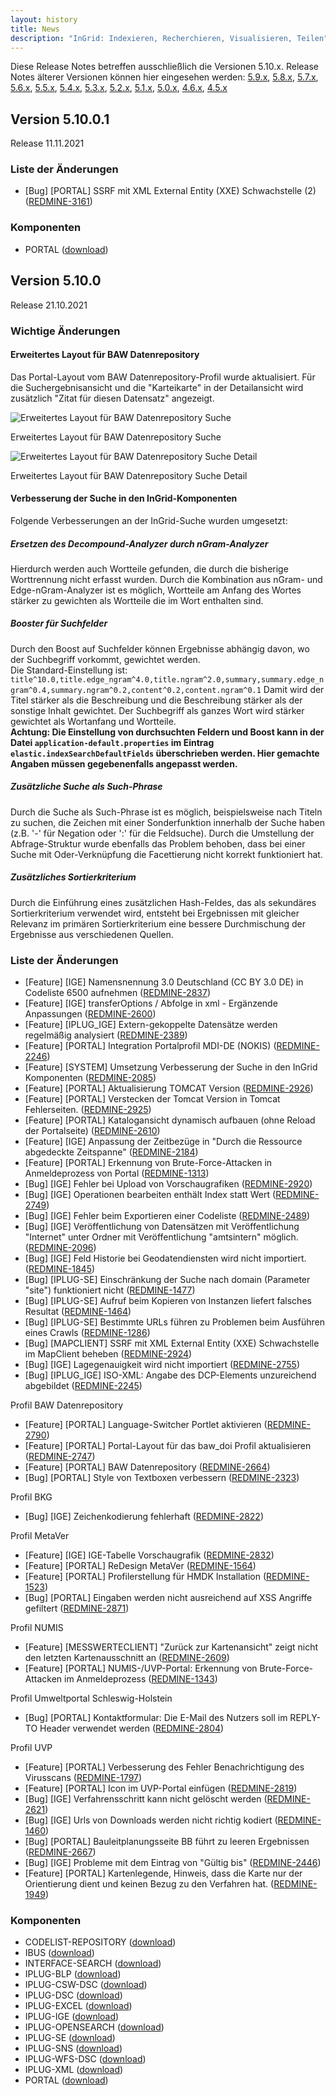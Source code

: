 ```yaml
---
layout: history
title: News
description: "InGrid: Indexieren, Recherchieren, Visualisieren, Teilen"
---
```


Diese Release Notes betreffen ausschließlich die Versionen 5.10.x. Release Notes älterer Versionen können hier eingesehen werden:
[5.9.x](/5.9.0/about/history.html), [5.8.x](/5.8.0/about/history.html), [5.7.x](/5.7.0/about/history.html), [5.6.x](/5.6.0/about/history.html), [5.5.x](/5.5.0/about/history.html), [5.4.x](/5.4.0/about/history.html), [5.3.x](/5.3.0/about/history.html), [5.2.x](/5.2.0/about/history.html), [5.1.x](/5.1.0/about/history.html), [5.0.x](/5.0.0/about/history.html), [4.6.x](/4.6.0/about/history.html), [4.5.x](/4.5.0/about/history.html)


## Version 5.10.0.1

Release 11.11.2021

### Liste der Änderungen

- [Bug] [PORTAL] SSRF mit XML External Entity (XXE) Schwachstelle (2) ([REDMINE-3161](https://redmine.informationgrid.eu/issues/3161))

### Komponenten

- PORTAL ([download](https://distributions.informationgrid.eu/ingrid-portal/5.10.0.1/))

## Version 5.10.0

Release 21.10.2021

### Wichtige Änderungen

#### Erweitertes Layout für BAW Datenrepository

Das Portal-Layout vom BAW Datenrepository-Profil wurde aktualisiert. Für die Suchergebnisansicht und die "Karteikarte" in der Detailansicht wird zusätzlich "Zitat für diesen Datensatz" angezeigt.

![Erweitertes Layout für BAW Datenrepository Suche](../images/5100_portal_baw-doi_layout_search.png "Erweitertes Layout für BAW Datenrepository Suche")
<figcaption class="figcaption">Erweitertes Layout für BAW Datenrepository Suche</figcaption>

![Erweitertes Layout für BAW Datenrepository Suche Detail](../images/5100_portal_baw-doi_layout_search-detail.png "Erweitertes Layout für BAW Datenrepository Suche Detail")
<figcaption class="figcaption">Erweitertes Layout für BAW Datenrepository Suche Detail</figcaption>

#### Verbesserung der Suche in den InGrid-Komponenten

Folgende Verbesserungen an der InGrid-Suche wurden umgesetzt:

##### Ersetzen des Decompound-Analyzer durch nGram-Analyzer
Hierdurch werden auch Wortteile gefunden, die durch die bisherige Worttrennung nicht erfasst wurden.
Durch die Kombination aus nGram- und Edge-nGram-Analyzer ist es möglich, Wortteile am Anfang des Wortes stärker zu gewichten als Wortteile die im Wort enthalten sind.
    
##### Booster für Suchfelder
Durch den Boost auf Suchfelder können Ergebnisse abhängig davon, wo der Suchbegriff vorkommt, gewichtet werden.<br>
Die Standard-Einstellung ist:
`title^10.0,title.edge_ngram^4.0,title.ngram^2.0,summary,summary.edge_ngram^0.4,summary.ngram^0.2,content^0.2,content.ngram^0.1`
Damit wird der Titel stärker als die Beschreibung und die Beschreibung stärker als der sonstige Inhalt gewichtet. Der Suchbegriff als ganzes Wort wird stärker gewichtet als Wortanfang und Wortteile.<br>
**Achtung: Die Einstellung von durchsuchten Feldern und Boost kann in der Datei `application-default.properties` im Eintrag `elastic.indexSearchDefaultFields` überschrieben werden. Hier gemachte Angaben müssen gegebenenfalls angepasst werden.**
    
##### Zusätzliche Suche als Such-Phrase
Durch die Suche als Such-Phrase ist es möglich, beispielsweise nach Titeln zu suchen, die Zeichen mit einer Sonderfunktion innerhalb der Suche haben (z.B. '-' für Negation oder ':' für die Feldsuche).
Durch die Umstellung der Abfrage-Struktur wurde ebenfalls das Problem behoben, dass bei einer Suche mit Oder-Verknüpfung die Facettierung nicht korrekt funktioniert hat.
    
##### Zusätzliches Sortierkriterium
Durch die Einführung eines zusätzlichen Hash-Feldes, das als sekundäres Sortierkriterium verwendet wird, entsteht bei Ergebnissen mit gleicher Relevanz im primären Sortierkriterium eine bessere Durchmischung der Ergebnisse aus verschiedenen Quellen.

### Liste der Änderungen

- [Feature] [IGE] Namensnennung 3.0 Deutschland (CC BY 3.0 DE) in Codeliste 6500 aufnehmen ([REDMINE-2837](https://redmine.informationgrid.eu/issues/2837))
- [Feature] [IGE] transferOptions / Abfolge in xml - Ergänzende Anpassungen ([REDMINE-2600](https://redmine.informationgrid.eu/issues/2600))
- [Feature] [IPLUG_IGE] Extern-gekoppelte Datensätze werden regelmäßig analysiert ([REDMINE-2389](https://redmine.informationgrid.eu/issues/2389))
- [Feature] [PORTAL] Integration Portalprofil MDI-DE (NOKIS) ([REDMINE-2246](https://redmine.informationgrid.eu/issues/2246))
- [Feature] [SYSTEM] Umsetzung Verbesserung der Suche in den InGrid Komponenten ([REDMINE-2085](https://redmine.informationgrid.eu/issues/2085))
- [Feature] [PORTAL] Aktualisierung TOMCAT Version ([REDMINE-2926](https://redmine.informationgrid.eu/issues/2926))
- [Feature] [PORTAL] Verstecken der Tomcat Version in Tomcat Fehlerseiten. ([REDMINE-2925](https://redmine.informationgrid.eu/issues/2925))
- [Feature] [PORTAL] Katalogansicht dynamisch aufbauen (ohne Reload der Portalseite) ([REDMINE-2610](https://redmine.informationgrid.eu/issues/2610))
- [Feature] [IGE] Anpassung der Zeitbezüge in "Durch die Ressource abgedeckte Zeitspanne" ([REDMINE-2184](https://redmine.informationgrid.eu/issues/2184))
- [Feature] [PORTAL] Erkennung von Brute-Force-Attacken in Anmeldeprozess von Portal ([REDMINE-1313](https://redmine.informationgrid.eu/issues/1313))
- [Bug] [IGE] Fehler bei Upload von Vorschaugrafiken ([REDMINE-2920](https://redmine.informationgrid.eu/issues/2920))
- [Bug] [IGE] Operationen bearbeiten enthält Index statt Wert ([REDMINE-2749](https://redmine.informationgrid.eu/issues/2749))
- [Bug] [IGE] Fehler beim Exportieren einer Codeliste ([REDMINE-2489](https://redmine.informationgrid.eu/issues/2489))
- [Bug] [IGE] Veröffentlichung von Datensätzen mit Veröffentlichung "Internet" unter Ordner mit Veröffentlichung "amtsintern" möglich. ([REDMINE-2096](https://redmine.informationgrid.eu/issues/2096))
- [Bug] [IGE] Feld Historie bei Geodatendiensten wird nicht importiert. ([REDMINE-1845](https://redmine.informationgrid.eu/issues/1845))
- [Bug] [IPLUG-SE] Einschränkung der Suche nach domain (Parameter "site") funktioniert nicht ([REDMINE-1477](https://redmine.informationgrid.eu/issues/1477))
- [Bug] [IPLUG-SE] Aufruf beim Kopieren von Instanzen liefert falsches Resultat ([REDMINE-1464](https://redmine.informationgrid.eu/issues/1464))
- [Bug] [IPLUG-SE] Bestimmte URLs führen zu Problemen beim Ausführen eines Crawls ([REDMINE-1286](https://redmine.informationgrid.eu/issues/1286))
- [Bug] [MAPCLIENT] SSRF mit XML External Entity (XXE) Schwachstelle im MapClient beheben ([REDMINE-2924](https://redmine.informationgrid.eu/issues/2924))
- [Bug] [IGE] Lagegenauigkeit wird nicht importiert ([REDMINE-2755](https://redmine.informationgrid.eu/issues/2755))
- [Bug] [IPLUG_IGE] ISO-XML: Angabe des DCP-Elements unzureichend abgebildet ([REDMINE-2245](https://redmine.informationgrid.eu/issues/2245))

Profil BAW Datenrepository

- [Feature] [PORTAL] Language-Switcher Portlet aktivieren ([REDMINE-2790](https://redmine.informationgrid.eu/issues/2790))
- [Feature] [PORTAL] Portal-Layout für das baw_doi Profil aktualisieren ([REDMINE-2747](https://redmine.informationgrid.eu/issues/2747))
- [Feature] [PORTAL] BAW Datenrepository ([REDMINE-2664](https://redmine.informationgrid.eu/issues/2664))
- [Bug] [PORTAL] Style von Textboxen verbessern ([REDMINE-2323](https://redmine.informationgrid.eu/issues/2323))

Profil BKG

- [Bug] [IGE] Zeichenkodierung fehlerhaft ([REDMINE-2822](https://redmine.informationgrid.eu/issues/2822))

Profil MetaVer

- [Feature] [IGE] IGE-Tabelle Vorschaugrafik ([REDMINE-2832](https://redmine.informationgrid.eu/issues/2832))
- [Feature] [PORTAL] ReDesign MetaVer ([REDMINE-1564](https://redmine.informationgrid.eu/issues/1564))
- [Feature] [PORTAL] Profilerstellung für HMDK Installation ([REDMINE-1523](https://redmine.informationgrid.eu/issues/1523))
- [Bug] [PORTAL] Eingaben werden nicht ausreichend auf XSS Angriffe gefiltert ([REDMINE-2871](https://redmine.informationgrid.eu/issues/2871))

Profil NUMIS

- [Feature] [MESSWERTECLIENT] "Zurück zur Kartenansicht" zeigt nicht den letzten Kartenausschnitt an ([REDMINE-2609](https://redmine.informationgrid.eu/issues/2609))
- [Feature] [PORTAL] NUMIS-/UVP-Portal: Erkennung von Brute-Force-Attacken im Anmeldeprozess ([REDMINE-1343](https://redmine.informationgrid.eu/issues/1343))

Profil Umweltportal Schleswig-Holstein

- [Bug] [PORTAL] Kontaktformular: Die E-Mail des Nutzers soll im REPLY-TO Header verwendet werden ([REDMINE-2804](https://redmine.informationgrid.eu/issues/2804))

Profil UVP

- [Feature] [PORTAL] Verbesserung des Fehler Benachrichtigung des Virusscans ([REDMINE-1797](https://redmine.informationgrid.eu/issues/1797))
- [Feature] [PORTAL] Icon im UVP-Portal einfügen ([REDMINE-2819](https://redmine.informationgrid.eu/issues/2819))
- [Bug] [IGE] Verfahrensschritt kann nicht gelöscht werden ([REDMINE-2621](https://redmine.informationgrid.eu/issues/2621))
- [Bug] [IGE] Urls von Downloads werden nicht richtig kodiert ([REDMINE-1460](https://redmine.informationgrid.eu/issues/1460))
- [Bug] [PORTAL] Bauleitplanungsseite BB führt zu leeren Ergebnissen ([REDMINE-2667](https://redmine.informationgrid.eu/issues/2667))
- [Bug] [IGE] Probleme mit dem Eintrag von "Gültig bis" ([REDMINE-2446](https://redmine.informationgrid.eu/issues/2446))
- [Feature] [PORTAL] Kartenlegende, Hinweis, dass die Karte nur der Orientierung dient und keinen Bezug zu den Verfahren hat. ([REDMINE-1949](https://redmine.informationgrid.eu/issues/1949))


### Komponenten

- CODELIST-REPOSITORY ([download](https://distributions.informationgrid.eu/ingrid-codelist-repository/5.10.0/))
- IBUS ([download](https://distributions.informationgrid.eu/ingrid-ibus/5.10.0/))
- INTERFACE-SEARCH ([download](https://distributions.informationgrid.eu/ingrid-interface-search/5.10.0/))
- IPLUG-BLP ([download](https://distributions.informationgrid.eu/ingrid-iplug-blp/5.10.0/))
- IPLUG-CSW-DSC ([download](https://distributions.informationgrid.eu/ingrid-iplug-csw-dsc/5.10.0/))
- IPLUG-DSC ([download](https://distributions.informationgrid.eu/ingrid-iplug-dsc/5.10.0/))
- IPLUG-EXCEL ([download](https://distributions.informationgrid.eu/ingrid-iplug-excel/5.10.0/))
- IPLUG-IGE ([download](https://distributions.informationgrid.eu/ingrid-iplug-ige/5.10.0/))
- IPLUG-OPENSEARCH ([download](https://distributions.informationgrid.eu/ingrid-iplug-opensearch/5.10.0/))
- IPLUG-SE ([download](https://distributions.informationgrid.eu/ingrid-iplug-se/5.10.0/))
- IPLUG-SNS ([download](https://distributions.informationgrid.eu/ingrid-iplug-sns/5.10.0/))
- IPLUG-WFS-DSC ([download](https://distributions.informationgrid.eu/ingrid-iplug-wfs-dsc/5.10.0/))
- IPLUG-XML ([download](https://distributions.informationgrid.eu/ingrid-iplug-xml/5.10.0/))
- PORTAL ([download](https://distributions.informationgrid.eu/ingrid-portal/5.10.0/))
